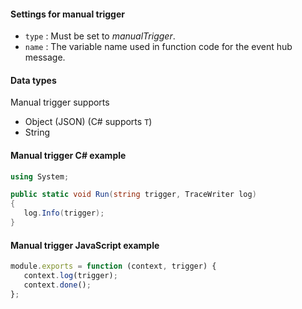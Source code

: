 #### Settings for manual trigger

- `type` : Must be set to *manualTrigger*.
- `name` : The variable name used in function code for the event hub message. 

#### Data types

Manual trigger supports
 - Object (JSON) (C# supports `T`)
 - String

#### Manual trigger C# example
 
 ```csharp
using System;

public static void Run(string trigger, TraceWriter log)
{
    log.Info(trigger);
}
```

#### Manual trigger JavaScript example
 
 ```javascript
module.exports = function (context, trigger) {
    context.log(trigger);	
    context.done();
};
```